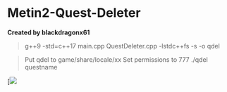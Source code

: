# Metin2-Quest-Deleter
**Created by blackdragonx61**

> g++9 -std=c++17 main.cpp QuestDeleter.cpp -lstdc++fs -s -o qdel

> Put qdel to game/share/locale/xx
> Set permissions to 777
> ./qdel questname

[![](https://media.giphy.com/media/LMWGIZyIYiyZ6VxHO7/giphy.gif)